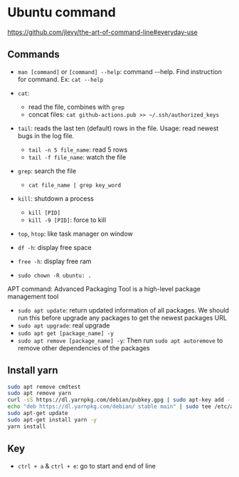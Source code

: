 # Ubuntu command

<https://github.com/jlevy/the-art-of-command-line#everyday-use>

## Commands

- `man [command]` or `[command] --help`: command --help. Find instruction for command. Ex: `cat --help`
- `cat`: 
  - read the file, combines with `grep`
  - concat files: `cat github-actions.pub >> ~/.ssh/authorized_keys`
- `tail`: reads the last ten (default) rows in the file. Usage: read newest bugs in the log file.
  - `tail -n 5 file_name`: read 5 rows
  - `tail -f file_name`: watch the file
- `grep`: search the file
  - `cat file_name | grep key_word`
- `kill`: shutdown a process
  - `kill [PID]`
  - `kill -9 [PID]`: force to kill
- `top`, `htop`: like task manager on window
- `df -h`: display free space
- `free -h`: display free ram

- `sudo chown -R ubuntu: .`

APT command: Advanced Packaging Tool is a high-level package management tool

- `sudo apt update`: return updated information of all packages. We should run this before upgrade any packages to get the newest packages URL
- `sudo apt upgrade`: real upgrade
- `sudo apt get [package_name] -y`
- `sudo apt remove [package_name] -y`: Then run `sudo apt autoremove` to remove other dependencies of the packages

## Install yarn

```bash
sudo apt remove cmdtest
sudo apt remove yarn
curl -sS https://dl.yarnpkg.com/debian/pubkey.gpg | sudo apt-key add -
echo "deb https://dl.yarnpkg.com/debian/ stable main" | sudo tee /etc/apt/sources.list.d/yarn.list
sudo apt-get update
sudo apt-get install yarn -y
yarn install
```

## Key

- `ctrl + a` & `ctrl + e`: go to start and end of line